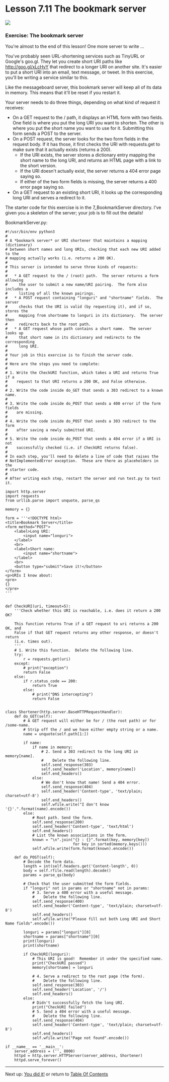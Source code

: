 # Lesson 7.11 The bookmark server

<img src="images/ND024_Part4_Lesson07_11_Bookmark_Server.JPG">

### Exercise: The bookmark server
You're almost to the end of this lesson! One more server to write …

You've probably seen URL-shortening services such as TinyURL or Google's goo.gl. They let you create short URI paths like http://goo.gl/xLcHvY that redirect to a longer URI on another site. It's easier to put a short URI into an email, text message, or tweet. In this exercise, you'll be writing a service similar to this.

Like the messageboard server, this bookmark server will keep all of its data in memory. This means that it'll be reset if you restart it.

Your server needs to do three things, depending on what kind of request it receives:

- On a GET request to the / path, it displays an HTML form with two fields. One field is where you put the long URI you want to shorten. The other is where you put the short name you want to use for it. Submitting this form sends a POST to the server.
- On a POST request, the server looks for the two form fields in the request body. If it has those, it first checks the URI with requests.get to make sure that it actually exists (returns a 200).
    - If the URI exists, the server stores a dictionary entry mapping the short name to the long URI, and returns an HTML page with a link to the short version.
    - If the URI doesn't actually exist, the server returns a 404 error page saying so.
    - If either of the two form fields is missing, the server returns a 400 error page saying so.
- On a GET request to an existing short URI, it looks up the corresponding long URI and serves a redirect to it.

The starter code for this exercise is in the 7_BookmarkServer directory. I've given you a skeleton of the server; your job is to fill out the details!

BookmarkServer.py:
```
#!/usr/bin/env python3
#
# A *bookmark server* or URI shortener that maintains a mapping (dictionary)
# between short names and long URIs, checking that each new URI added to the
# mapping actually works (i.e. returns a 200 OK).
#
# This server is intended to serve three kinds of requests:
#
#   * A GET request to the / (root) path.  The server returns a form allowing
#     the user to submit a new name/URI pairing.  The form also includes a
#     listing of all the known pairings.
#   * A POST request containing "longuri" and "shortname" fields.  The server
#     checks that the URI is valid (by requesting it), and if so, stores the
#     mapping from shortname to longuri in its dictionary.  The server then
#     redirects back to the root path.
#   * A GET request whose path contains a short name.  The server looks up
#     that short name in its dictionary and redirects to the corresponding
#     long URI.
#
# Your job in this exercise is to finish the server code.
#
# Here are the steps you need to complete:
#
# 1. Write the CheckURI function, which takes a URI and returns True if a
#    request to that URI returns a 200 OK, and False otherwise.
#
# 2. Write the code inside do_GET that sends a 303 redirect to a known name.
#
# 3. Write the code inside do_POST that sends a 400 error if the form fields
#    are missing.
#
# 4. Write the code inside do_POST that sends a 303 redirect to the form
#    after saving a newly submitted URI.
#
# 5. Write the code inside do_POST that sends a 404 error if a URI is not
#    successfully checked (i.e. if CheckURI returns false).
#
# In each step, you'll need to delete a line of code that raises the
# NotImplementedError exception.  These are there as placeholders in the
# starter code.
#
# After writing each step, restart the server and run test.py to test it.

import http.server
import requests
from urllib.parse import unquote, parse_qs

memory = {}

form = '''<!DOCTYPE html>
<title>Bookmark Server</title>
<form method="POST">
    <label>Long URI:
        <input name="longuri">
    </label>
    <br>
    <label>Short name:
        <input name="shortname">
    </label>
    <br>
    <button type="submit">Save it!</button>
</form>
<p>URIs I know about:
<pre>
{}
</pre>
'''


def CheckURI(uri, timeout=5):
    '''Check whether this URI is reachable, i.e. does it return a 200 OK?

    This function returns True if a GET request to uri returns a 200 OK, and
    False if that GET request returns any other response, or doesn't return
    (i.e. times out).
    '''
    # 1. Write this function.  Delete the following line.
    try:
        r = requests.get(uri)
    except:
        # print("exception")
        return False
    else:
        if r.status_code == 200:
            return True
        else:
            # print("DNS intercepting")
            return False


class Shortener(http.server.BaseHTTPRequestHandler):
    def do_GET(self):
        # A GET request will either be for / (the root path) or for /some-name.
        # Strip off the / and we have either empty string or a name.
        name = unquote(self.path[1:])

        if name:
            if name in memory:
                # 2. Send a 303 redirect to the long URI in memory[name].
                #    Delete the following line.
                self.send_response(303)
                self.send_header('Location', memory[name])
                self.end_headers()
            else:
                # We don't know that name! Send a 404 error.
                self.send_response(404)
                self.send_header('Content-type', 'text/plain; charset=utf-8')
                self.end_headers()
                self.wfile.write("I don't know '{}'.".format(name).encode())
        else:
            # Root path. Send the form.
            self.send_response(200)
            self.send_header('Content-type', 'text/html')
            self.end_headers()
            # List the known associations in the form.
            known = "\n".join("{} : {}".format(key, memory[key])
                              for key in sorted(memory.keys()))
            self.wfile.write(form.format(known).encode())

    def do_POST(self):
        # Decode the form data.
        length = int(self.headers.get('Content-length', 0))
        body = self.rfile.read(length).decode()
        params = parse_qs(body)

        # Check that the user submitted the form fields.
        if "longuri" not in params or "shortname" not in params:
            # 3. Serve a 400 error with a useful message.
            #    Delete the following line.
            self.send_response(400)
            self.send_header('Content-type', 'text/plain; charset=utf-8')
            self.end_headers()
            self.wfile.write("Please fill out both Long URI and Short Name fields".encode())

        longuri = params["longuri"][0]
        shortname = params["shortname"][0]
        print(longuri)
        print(shortname)

        if CheckURI(longuri):
            # This URI is good!  Remember it under the specified name.
            print("CheckURI passed")
            memory[shortname] = longuri

            # 4. Serve a redirect to the root page (the form).
            #    Delete the following line.
            self.send_response(303)
            self.send_header('Location', '/')
            self.end_headers()
        else:
            # Didn't successfully fetch the long URI.
            print("CheckURI failed")
            # 5. Send a 404 error with a useful message.
            #    Delete the following line.
            self.send_response(404)
            self.send_header('Content-type', 'text/plain; charset=utf-8')
            self.end_headers()
            self.wfile.write("Page not found".encode())

if __name__ == '__main__':
    server_address = ('', 8000)
    httpd = http.server.HTTPServer(server_address, Shortener)
    httpd.serve_forever()

```

- - -
Next up: [You did it!](ND024_Part4_Lesson07_12.md) or return to [Table Of Contents](./ND024_TableOfContents.md)
